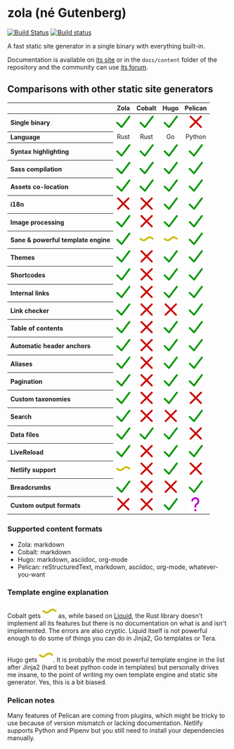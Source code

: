 # zola (né Gutenberg)
[![Build Status](https://travis-ci.com/getzola/zola.svg?branch=master)](https://travis-ci.com/getzola/zola)
[![Build status](https://ci.appveyor.com/api/projects/status/i0ufvx2sdm2cmawo/branch/master?svg=true)](https://ci.appveyor.com/project/Keats/zola/branch/master)

A fast static site generator in a single binary with everything built-in.

Documentation is available on [its site](https://www.getzola.org/documentation/getting-started/installation/) or
in the `docs/content` folder of the repository and the community can use [its forum](https://zola.discourse.group).

## Comparisons with other static site generators

<table>
	<thead>
		<tr>
			<th align="center"></th>
			<th align="center">Zola</th>
			<th align="center">Cobalt</th>
			<th align="center">Hugo</th>
			<th align="center">Pelican</th>
		</tr>
	</thead>
	<tbody>
		<tr>
			<th align="left">Single binary</th>
			<td align="center"><img src="./docs/static/assets/yes.svg" alt="Yes" title="Yes"></td>
			<td align="center"><img src="./docs/static/assets/yes.svg" alt="Yes" title="Yes"></td>
			<td align="center"><img src="./docs/static/assets/yes.svg" alt="Yes" title="Yes"></td>
			<td align="center"><img src="./docs/static/assets/no.svg" alt="No" title="No"></td>
		</tr>
		<tr>
			<th align="left">Language</th>
			<td align="center">Rust</td>
			<td align="center">Rust</td>
			<td align="center">Go</td>
			<td align="center">Python</td>
		</tr>
		<tr>
			<th align="left">Syntax highlighting</th>
			<td align="center"><img src="./docs/static/assets/yes.svg" alt="Yes" title="Yes"></td>
			<td align="center"><img src="./docs/static/assets/yes.svg" alt="Yes" title="Yes"></td>
			<td align="center"><img src="./docs/static/assets/yes.svg" alt="Yes" title="Yes"></td>
			<td align="center"><img src="./docs/static/assets/yes.svg" alt="Yes" title="Yes"></td>
		</tr>
		<tr>
			<th align="left">Sass compilation</th>
			<td align="center"><img src="./docs/static/assets/yes.svg" alt="Yes" title="Yes"></td>
			<td align="center"><img src="./docs/static/assets/yes.svg" alt="Yes" title="Yes"></td>
			<td align="center"><img src="./docs/static/assets/yes.svg" alt="Yes" title="Yes"></td>
			<td align="center"><img src="./docs/static/assets/yes.svg" alt="Yes" title="Yes"></td>
		</tr>
		<tr>
			<th align="left">Assets co-location</th>
			<td align="center"><img src="./docs/static/assets/yes.svg" alt="Yes" title="Yes"></td>
			<td align="center"><img src="./docs/static/assets/yes.svg" alt="Yes" title="Yes"></td>
			<td align="center"><img src="./docs/static/assets/yes.svg" alt="Yes" title="Yes"></td>
			<td align="center"><img src="./docs/static/assets/yes.svg" alt="Yes" title="Yes"></td>
		</tr>
		<tr>
			<th align="left">i18n</th>
			<td align="center"><img src="./docs/static/assets/no.svg" alt="No" title="No"></td>
			<td align="center"><img src="./docs/static/assets/no.svg" alt="No" title="No"></td>
			<td align="center"><img src="./docs/static/assets/yes.svg" alt="Yes" title="Yes"></td>
			<td align="center"><img src="./docs/static/assets/yes.svg" alt="Yes" title="Yes"></td>
		</tr>
		<tr>
			<th align="left">Image processing</th>
			<td align="center"><img src="./docs/static/assets/yes.svg" alt="Yes" title="Yes"></td>
			<td align="center"><img src="./docs/static/assets/no.svg" alt="No" title="No"></td>
			<td align="center"><img src="./docs/static/assets/yes.svg" alt="Yes" title="Yes"></td>
			<td align="center"><img src="./docs/static/assets/yes.svg" alt="Yes" title="Yes"></td>
		</tr>
		<tr>
			<th align="left">Sane & powerful template engine</th>
			<td align="center"><img src="./docs/static/assets/yes.svg" alt="Yes" title="Yes"></td>
			<td align="center"><img src="./docs/static/assets/partial.svg" alt="Partial" title="Partial (see note below)"></td>
			<td align="center"><img src="./docs/static/assets/partial.svg" alt="Subjective" title="Subjective (see note below)"></td>
			<td align="center"><img src="./docs/static/assets/yes.svg" alt="Yes" title="Yes"></td>
		</tr>
		<tr>
			<th align="left">Themes</th>
			<td align="center"><img src="./docs/static/assets/yes.svg" alt="Yes" title="Yes"></td>
			<td align="center"><img src="./docs/static/assets/no.svg" alt="No" title="No"></td>
			<td align="center"><img src="./docs/static/assets/yes.svg" alt="Yes" title="Yes"></td>
			<td align="center"><img src="./docs/static/assets/yes.svg" alt="Yes" title="Yes"></td>
		</tr>
		<tr>
			<th align="left">Shortcodes</th>
			<td align="center"><img src="./docs/static/assets/yes.svg" alt="Yes" title="Yes"></td>
			<td align="center"><img src="./docs/static/assets/no.svg" alt="No" title="No"></td>
			<td align="center"><img src="./docs/static/assets/yes.svg" alt="Yes" title="Yes"></td>
			<td align="center"><img src="./docs/static/assets/yes.svg" alt="Yes" title="Yes"></td>
		</tr>
		<tr>
			<th align="left">Internal links</th>
			<td align="center"><img src="./docs/static/assets/yes.svg" alt="Yes" title="Yes"></td>
			<td align="center"><img src="./docs/static/assets/no.svg" alt="No" title="No"></td>
			<td align="center"><img src="./docs/static/assets/yes.svg" alt="Yes" title="Yes"></td>
			<td align="center"><img src="./docs/static/assets/yes.svg" alt="Yes" title="Yes"></td>
		</tr>
		<tr>
			<th align="left">Link checker</th>
			<td align="center"><img src="./docs/static/assets/yes.svg" alt="Yes" title="Yes"></td>
			<td align="center"><img src="./docs/static/assets/no.svg" alt="No" title="No"></td>
			<td align="center"><img src="./docs/static/assets/no.svg" alt="No" title="No"></td>
			<td align="center"><img src="./docs/static/assets/yes.svg" alt="Yes" title="Yes"></td>
		</tr>
		<tr>
			<th align="left">Table of contents</th>
			<td align="center"><img src="./docs/static/assets/yes.svg" alt="Yes" title="Yes"></td>
			<td align="center"><img src="./docs/static/assets/no.svg" alt="No" title="No"></td>
			<td align="center"><img src="./docs/static/assets/yes.svg" alt="Yes" title="Yes"></td>
			<td align="center"><img src="./docs/static/assets/yes.svg" alt="Yes" title="Yes"></td>
		</tr>
		<tr>
			<th align="left">Automatic header anchors</th>
			<td align="center"><img src="./docs/static/assets/yes.svg" alt="Yes" title="Yes"></td>
			<td align="center"><img src="./docs/static/assets/no.svg" alt="No" title="No"></td>
			<td align="center"><img src="./docs/static/assets/yes.svg" alt="Yes" title="Yes"></td>
			<td align="center"><img src="./docs/static/assets/yes.svg" alt="Yes" title="Yes"></td>
		</tr>
		<tr>
			<th align="left">Aliases</th>
			<td align="center"><img src="./docs/static/assets/yes.svg" alt="Yes" title="Yes"></td>
			<td align="center"><img src="./docs/static/assets/no.svg" alt="No" title="No"></td>
			<td align="center"><img src="./docs/static/assets/yes.svg" alt="Yes" title="Yes"></td>
			<td align="center"><img src="./docs/static/assets/yes.svg" alt="Yes" title="Yes"></td>
		</tr>
		<tr>
			<th align="left">Pagination</th>
			<td align="center"><img src="./docs/static/assets/yes.svg" alt="Yes" title="Yes"></td>
			<td align="center"><img src="./docs/static/assets/no.svg" alt="No" title="No"></td>
			<td align="center"><img src="./docs/static/assets/yes.svg" alt="Yes" title="Yes"></td>
			<td align="center"><img src="./docs/static/assets/yes.svg" alt="Yes" title="Yes"></td>
		</tr>
		<tr>
			<th align="left">Custom taxonomies</th>
			<td align="center"><img src="./docs/static/assets/yes.svg" alt="Yes" title="Yes"></td>
			<td align="center"><img src="./docs/static/assets/no.svg" alt="No" title="No"></td>
			<td align="center"><img src="./docs/static/assets/yes.svg" alt="Yes" title="Yes"></td>
			<td align="center"><img src="./docs/static/assets/no.svg" alt="No" title="No"></td>
		</tr>
		<tr>
			<th align="left">Search</th>
			<td align="center"><img src="./docs/static/assets/yes.svg" alt="Yes" title="Yes"></td>
			<td align="center"><img src="./docs/static/assets/no.svg" alt="No" title="No"></td>
			<td align="center"><img src="./docs/static/assets/no.svg" alt="No" title="No"></td>
			<td align="center"><img src="./docs/static/assets/yes.svg" alt="Yes" title="Yes"></td>
		</tr>
		<tr>
			<th align="left">Data files</th>
			<td align="center"><img src="./docs/static/assets/yes.svg" alt="Yes" title="Yes"></td>
			<td align="center"><img src="./docs/static/assets/yes.svg" alt="Yes" title="Yes"></td>
			<td align="center"><img src="./docs/static/assets/yes.svg" alt="Yes" title="Yes"></td>
			<td align="center"><img src="./docs/static/assets/no.svg" alt="No" title="No"></td>
		</tr>
		<tr>
			<th align="left">LiveReload</th>
			<td align="center"><img src="./docs/static/assets/yes.svg" alt="Yes" title="Yes"></td>
			<td align="center"><img src="./docs/static/assets/no.svg" alt="No" title="No"></td>
			<td align="center"><img src="./docs/static/assets/yes.svg" alt="Yes" title="Yes"></td>
			<td align="center"><img src="./docs/static/assets/yes.svg" alt="Yes" title="Yes"></td>
		</tr>
		<tr>
			<th align="left">Netlify support</th>
			<td align="center"><img src="./docs/static/assets/partial.svg" alt="Partial" title="Partial (see note below)"></td>
			<td align="center"><img src="./docs/static/assets/no.svg" alt="No" title="No"></td>
			<td align="center"><img src="./docs/static/assets/yes.svg" alt="Yes" title="Yes"></td>
			<td align="center"><img src="./docs/static/assets/no.svg" alt="No" title="No"></td>
		</tr>
		<tr>
			<th align="left">Breadcrumbs</th>
			<td align="center"><img src="./docs/static/assets/yes.svg" alt="Yes" title="Yes"></td>
			<td align="center"><img src="./docs/static/assets/no.svg" alt="No" title="No"></td>
			<td align="center"><img src="./docs/static/assets/no.svg" alt="No" title="No"></td>
			<td align="center"><img src="./docs/static/assets/yes.svg" alt="Yes" title="Yes"></td>
		</tr>
		<tr>
			<th align="left">Custom output formats</th>
			<td align="center"><img src="./docs/static/assets/no.svg" alt="No" title="No"></td>
			<td align="center"><img src="./docs/static/assets/no.svg" alt="No" title="No"></td>
			<td align="center"><img src="./docs/static/assets/yes.svg" alt="Yes" title="Yes"></td>
			<td align="center"><img src="./docs/static/assets/unknown.svg" alt="Unknown" title="Unknown"></td>
		</tr>
	</tbody>
</table>

### Supported content formats

- Zola: markdown
- Cobalt: markdown
- Hugo: markdown, asciidoc, org-mode
- Pelican: reStructuredText, markdown, asciidoc, org-mode, whatever-you-want

### Template engine explanation

Cobalt gets <img src="./docs/static/assets/partial.svg" alt="Partial" title="Partial"> as, while based on [Liquid](https://shopify.github.io/liquid/), the Rust library doesn't implement all its features but there is no documentation on what is and isn't implemented. The errors are also cryptic. Liquid itself is not powerful enough to do some of things you can do in Jinja2, Go templates or Tera.

Hugo gets <img src="./docs/static/assets/partial.svg" alt="Partial" title="Partial">. It is probably the most powerful template engine in the list after Jinja2 (hard to beat python code in templates) but personally drives me insane, to the point of writing my own template engine and static site generator. Yes, this is a bit biased.

### Pelican notes
Many features of Pelican are coming from plugins, which might be tricky
to use because of version mismatch or lacking documentation. Netlify supports Python
and Pipenv but you still need to install your dependencies manually.
